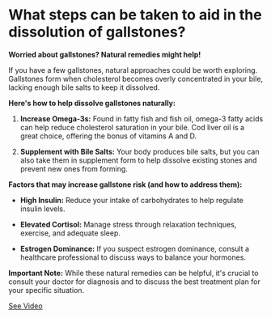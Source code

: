 # What steps can be taken to aid in the dissolution of gallstones?

**Worried about gallstones? Natural remedies might help!**

If you have a few gallstones, natural approaches could be worth exploring. Gallstones form when cholesterol becomes overly concentrated in your bile, lacking enough bile salts to keep it dissolved.

**Here's how to help dissolve gallstones naturally:**

1. **Increase Omega-3s:** Found in fatty fish and fish oil, omega-3 fatty acids can help reduce cholesterol saturation in your bile. Cod liver oil is a great choice, offering the bonus of vitamins A and D.

2. **Supplement with Bile Salts:** Your body produces bile salts, but you can also take them in supplement form to help dissolve existing stones and prevent new ones from forming.

**Factors that may increase gallstone risk (and how to address them):**

- **High Insulin:** Reduce your intake of carbohydrates to help regulate insulin levels.

- **Elevated Cortisol:** Manage stress through relaxation techniques, exercise, and adequate sleep.

- **Estrogen Dominance:** If you suspect estrogen dominance, consult a healthcare professional to discuss ways to balance your hormones.

**Important Note:** While these natural remedies can be helpful, it's crucial to consult your doctor for diagnosis and to discuss the best treatment plan for your specific situation.

 [See Video](https://www.youtube.com/embed/j5C68hmOBy0)